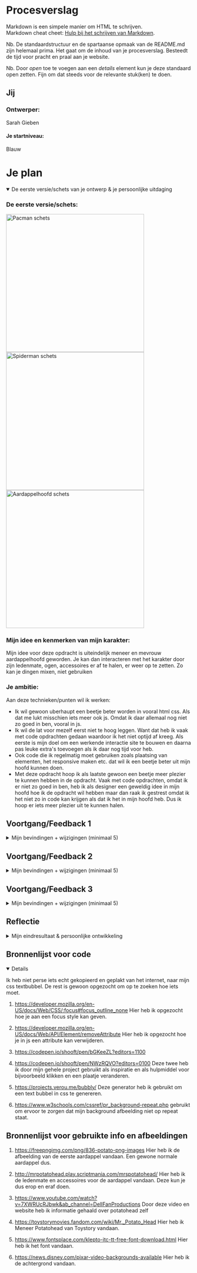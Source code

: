 # Procesverslag
Markdown is een simpele manier om HTML te schrijven.  
Markdown cheat cheet: [Hulp bij het schrijven van Markdown](https://github.com/adam-p/markdown-here/wiki/Markdown-Cheatsheet).

Nb. De standaardstructuur en de spartaanse opmaak van de README.md zijn helemaal prima. Het gaat om de inhoud van je procesverslag. Besteedt de tijd voor pracht en praal aan je website.

Nb. Door *open* toe te voegen aan een *details* element kun je deze standaard open zetten. Fijn om dat steeds voor de relevante stuk(ken) te doen.




## Jij

### Ontwerper:
Sarah Gieben

#### Je startniveau:
Blauw




# Je plan

<details open>
  <summary>De eerste versie/schets van je ontwerp & je persoonlijke uitdaging</summary>

  ### De eerste versie/schets:
  <img src="readme-images/Pacman-schets.jpeg" width="375px" alt="Pacman schets">
  <img src="readme-images/Spiderman-schets.jpeg" width="375px" alt="Spiderman schets">
  <img src="readme-images/Aardappelhoofd-schets.jpeg" width="375px" alt="Aardappelhoofd schets">

  ### Mijn idee en kenmerken van mijn karakter:
  Mijn idee voor deze opdracht is uiteindelijk meneer en mevrouw aardappelhoofd geworden. Je kan dan interacteren met het karakter door zijn ledenmate, ogen, accessoires er af te halen, er weer op te zetten. Zo kan je dingen mixen, niet gebruiken


  ### Je ambitie: 
  Aan deze technieken/punten wil ik werken:
  - Ik wil gewoon uberhaupt een beetje beter worden in vooral html css. Als dat me lukt misschien iets meer ook js. Omdat ik daar allemaal nog niet zo goed in ben, vooral in js.
  - Ik wil de lat voor mezelf eerst niet te hoog leggen. Want dat heb ik vaak met code opdrachten gedaan waardoor ik het niet optijd af kreeg. Als eerste is mijn doel om een werkende interactie site te bouwen en daarna pas leuke extra's toevoegen als ik daar nog tijd voor heb.
  - Ook code die ik regelmatig moet gebruiken zoals plaatsing van elementen, het responsive maken etc. dat wil ik een beetje beter uit mijn hoofd kunnen doen.
  - Met deze opdracht hoop ik als laatste gewoon een beetje meer plezier te kunnen hebben in de opdracht. Vaak met code opdrachten, omdat ik er niet zo goed in ben, heb ik als designer een geweldig idee in mijn hoofd hoe ik de opdracht wil hebben maar dan raak ik gestrest omdat ik het niet zo in code kan krijgen als dat ik het in mijn hoofd heb. Dus ik hoop er iets meer plezier uit te kunnen halen.
 
</details>




## Voortgang/Feedback 1

<details>
  <summary>
    Mijn bevindingen + wijzigingen (minimaal 5)
  </summary>

  ### Bevinding 1:
  <img src="readme-images/pacman-schets.jpeg" width="375px" alt="Pacman schets">
  Als eerste mijn Pacman schets. De schets was nog teveel een 'schets', net zoals het idee. Het leek me een moeilijk idee om te realiseren. Wel vond ik dat de iconische pacman geluidjes door de jaren heen erg leuk hadden geweest.

  #### oplossing:
  Een nieuw idee verzinnen.


  ### Bevinding 2:
  <img src="readme-images/spiderman-schets.jpeg" width="375px" alt="Spiderman schets">
  Ook mijn spiderman schets was teveel een 'schets'. Het idee vond ik een goed idee omdat het echt iets karakteristieks is van spiderman. Alleen ik had het idee niet zelf bedacht.

  #### oplossing:
  Een nieuw idee verzinnen.


  ### Bevinding 3:
  <img src="readme-images/Aardappelhoofd-schets.jpeg" width="375px" alt="Aardappelhoofd schets">
  Mijn oplossing was dus een nieuw idee verzinnen en daarvoor ook betere schetsen maken. Dit is uiteindelijk mijn nieuwe idee geworden die ik ga maken. Het was een goed idee. Ik moest wel nog nadenken over de tijdlijn en nog wat meer interactie dingen toevoegen.

  #### oplossing:
  <img src="readme-images/Aardappelhoofd-schets.jpeg" width="375px" alt="Aardappelhoofd schets">
  Wat meer interactie dingen zoals bijvoorbeeld wanneer meneer hakken aan krijgt van meevrouw dan wordt hij boos, omdat hij niet op hakken kan lopen.


  ### Bevinding 4:
  Nadenken over welke html elementen ik wellicht zou moeten gaan gebruiken in dit project.
  
  #### oplossing:
  <img src="readme-images/Aardappelhoofd-schets.jpeg" width="375px" alt="Aardappelhoofd schets">
  op deze afbeelding kan je nog zien dat ik dat met podlood erbij heb gezet.


  ### Bevinding 5:
  Research doen naar meneer aardappelhoofd.

  #### oplossing:
  Voor mijn research heb ik oude commercials bekeken van het speelgoed. Ik heb ook gekeken naar de verschillende varianten door de jaren heen en natuurlijk naar Mr. en Mrs. Potatohead in de film Toystory.
</details>




## Voortgang/Feedback 2

<details>
  <summary>Mijn bevindingen + wijzigingen (minimaal 5)</summary>
  
  ### Bevinding 1:
  Meer responsivness in mijn site. De site schaalde niet goed mee

  #### oplossing:
  <img src="readme-images/Responsiveness1.jpeg" width="375px" alt="Responsiveness kleine window">
  <img src="readme-images/Responsiveness2.jpeg" width="375px" alt="Responsiveness grote window">
  Ik heb samen met Sanne mijn site kunnen aanpassen dat de buttons mee gaan met de windowsize. Ook de aardappel schaalt beter mee dan voorheen.

 
  ### Bevinding 2:
  Ik moest nog fonts toevoegen op mijn site.

  #### oplossing:
  <img src="readme-images/Fonts.jpeg" width="375px" alt="Responsiveness kleine window">
  Dit heb ik snel en makkelijk kunnen doen. Ik heb het font van Mr. Potatohead opgezocht en gedownload. Die heb ik uiteindelijk in mijn code gezet.

  ### Bevinding 3:
  Ik moest nog aan mijn interactieve elementen werken om die werkend te maken.

  #### oplossing:
  Dit is uiteindelijk gelukt met behulp van klasgenoten, docent en studentassistent.

  ### Bevinding 4:
  Ik moest nog wat meer structuur brengen in mijn css.

  #### oplossing:
  Dit heb ik gedaan door dingen erbij te commenten.

  ### Bevinding 5:
  Bij mijn javascript kon ik ook nog wat meer comments bij zetten.

  #### oplossing:
  Dit heb ik ook gedaan door dingen bij de javascript te commenten.

</details>




## Voortgang/Feedback 3

<details>
  <summary>Mijn bevindingen + wijzigingen (minimaal 5)</summary>
  
  ### Bevinding 1:
  Als ik nog tijd heb de afbeeldingen overtrekken met illustrator.

  #### oplossing:
  De afbeeldingen zijn helaas nog een beetje pixelachtig. Dit had ik graag nog willen veranderen, maar ik heb daar helaas geen tijd meer voor gehad.


  ### Bevinding 2:
  Als ik tijd heb states op de ledenmaten erop zetten.

  #### oplossing:
  Ik heb een hover en een focus state op de ledenmate gezet, zodat het beter duidelijk wordt dat je erop kan klikken. Ook werkt de focus voor mensen die alleen een toetsenbord gebruiken.


  ### Bevinding 3:
  Kleuren in mijn root zetten.

  #### oplossing:
  Ik moest nog kleuren in mijn root zetten. Dit ging gelukkig makkelijk.


  ### Bevinding 4:
  Als ik tijd heb mijn selectoren in volgorde zetten.

  #### oplossing:
  Hier heb ik helaas geen tijd meer voor gehad.


  ### Bevinding 5:
  Mijn bronnen in mijn readme zetten.

  #### oplossing:
  Ik moest mijn gebruikte bronnen nog even in mijn readme zetten. Die kun je hier onderaan vinden:).


  ### Bevinding 6:
  Mijn aardappel nog werkend maken.  

  #### oplossing:
  De laatste fase van mijn aardappel (die met toystor) werkte nog niet helemaal. Uiteindelijk was het niet zo moeilijk in javascript. Maar het duurde wel even voordat het echt werkte.

</details>


## Reflectie

<details>
  <summary>Mijn eindresultaat & persoonlijke ontwikkeling</summary>

  ### Je uitkomst - karakteristiek screenshot(s):
 <img src="readme-images/scherm1.jpeg" width="375px" alt="Eerste scherm met interacties het final ontwerp">
  
  <img src="readme-images/scherm2.jpeg" width="375px" alt="Tweede scherm met interactie van het final ontwerp">
  
  <img src="readme-images/Scherm3.jpeg" width="375px" alt="Derde scherm met interactie van het final ontwerp">
  
  <img src="readme-images/Scherm4.jpeg" width="375px" alt="Vierde scherm van het final ontwerp">

  ### Dit ging goed/Heb ik geleerd: 
  Code is niet mijn sterkste vakgebied. Ik ben vooral blij als ik het vak haal. Desondanks dat het stroef ging heb ik veel geleerd. Code moet je gewoon om de zoveel tijd doen om het niet te vergeten en om er beter in te worden moet je het zelfs vaker doen dan dat. Met dit vak heb ik zeker weten mijn code kennis van vorige twee jaar opgehaald en ben ik er beter in geworden. Ik heb namelijk vooral beter leren javascripten. Iets wat ik eerder nog maar met één vak op school had gedaan. Iets wat dus ook een beetje uit mijn systeem was geraakt. Ik ben blij dat ik wel heel veel hulp kreeg van klasgenoten en mijn docent Sanne. Maar ik vind het ook goed van mezelf dat ik de code die ik van andere heb gekregen, snap.

  Wat wel in de laatste dagen van de afronding van het project kwam was de kleine tijdlijn die ik voorheen nog niet helemaal had uitgedacht. Bij mijn schetsen en idee wist ik nog niet zeker hoe ik de tijdlijn in mijn project zou moeten werven. Toen ik eenmaal Mr. Aardappelhoofd op mijn scherm had staan, kreeg ik daar een wat beter idee over. Ik ben blij dat ik dat idee nog op het laatste moment erin heb kunnen krijgen met behulp van de docent en klasgenoten.


  ### Dit was lastig/Is niet gelukt:
  Wat vond ik niet lastig... Het moeilijkste was voor mij zeker het javascripten. Hier heb ik ook het minste ervaring in. Maar dat had ik ook wel verwacht. Vorig jaar vond ik dat ook heel lastig met een vak waar ik ook voor heb gejavascript. Dat was dus iets wat ik nog lastig vond maar wat ik uiteindelijk nog wel wat van heb gedaan. Helaas is mijn project niet helemaal zo gegaan zoals ik het helemaal wilde. Ik ben in tijdsnood gekomen omdat ik een aantal dingen naarmate het project zich vorderde opnieuw heb moeten doen. Hierdoor heb ik aan het einde niet veel meer tijd gehad voor semantische dingen zowel code als uitstraling van de pagina en extra's. Dit vind ik erg jammer en had dat graag nog beter willen doen als ik iets meer tijd had gehad.

</details>




## Bronnenlijst voor code

<details open>

Ik heb niet perse iets echt gekopieerd en geplakt van het internet, naar mijn css textbubbel. De rest is gewoon opgezocht om op te zoeken hoe iets moet.

1. https://developer.mozilla.org/en-US/docs/Web/CSS/:focus#focus_outline_none
Hier heb ik opgezocht hoe je aan een focus style kan geven.

2. https://developer.mozilla.org/en-US/docs/Web/API/Element/removeAttribute
Hier heb ik opgezocht hoe je in js een attribute kan verwijderen.

3. https://codepen.io/shooft/pen/bGKeeZL?editors=1100
4. https://codepen.io/shooft/pen/NWzRQVO?editors=0100
Deze twee heb ik door mijn gehele project gebruikt als inspiratie en als hulpmiddel voor bijvoorbeeld klikken en een plaatje veranderen.

5. https://projects.verou.me/bubbly/
Deze generator heb ik gebruikt om een text bubbel in css te genereren.

6. https://www.w3schools.com/cssref/pr_background-repeat.php
gebruikt om ervoor te zorgen dat mijn background afbeelding niet op repeat staat.

## Bronnenlijst voor gebruikte info en afbeeldingen

1. https://freepngimg.com/png/836-potato-png-images
Hier heb ik de afbeelding van de eerste aardappel vandaan. Een gewone normale aardappel dus.

2. http://mrpotatohead.play.scriptmania.com/mrspotatohead/
Hier heb ik de ledenmate en accessoires voor de aardappel vandaan. Deze kun je dus erop en eraf doen.

3. https://www.youtube.com/watch?v=7XWRUcRJbwk&ab_channel=DellFanProductions
Door deze video en website heb ik informatie gehaald over potatohead zelf


4. https://toystorymovies.fandom.com/wiki/Mr._Potato_Head
Hier heb ik Meneer Potatohead van Toystory vandaan.

5. https://www.fontsplace.com/klepto-itc-tt-free-font-download.html
Hier heb ik het font vandaan.

6. https://news.disney.com/pixar-video-backgrounds-available
Hier heb ik de achtergrond vandaan.


</details>





